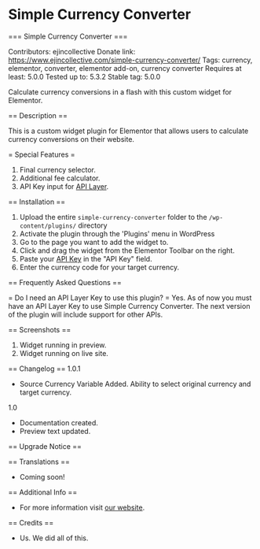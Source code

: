 # Simple Currency Converter
=== Simple Currency Converter ===

Contributors: ejincollective
Donate link: https://www.ejincollective.com/simple-currency-converter/
Tags: currency, elementor, converter, elementor add-on, currency converter
Requires at least: 5.0.0
Tested up to: 5.3.2
Stable tag: 5.0.0

Calculate currency conversions in a flash with this custom widget for Elementor.

== Description ==

This is a custom widget plugin for Elementor that allows users to calculate currency conversions on their website.

= Special Features =

1. Final currency selector.
2. Additional fee calculator.
3. API Key input for [API Layer](https://apilayer.com/).

== Installation ==

1. Upload the entire `simple-currency-converter` folder to the `/wp-content/plugins/` directory
2. Activate the plugin through the 'Plugins' menu in WordPress
3. Go to the page you want to add the widget to.
4. Click and drag the widget from the Elementor Toolbar on the right.
5. Paste your [API Key](https://apilayer.com/) in the "API Key" field.  
6. Enter the currency code for your target currency.  

== Frequently Asked Questions ==

= Do I need an API Layer Key to use this plugin? =
Yes. As of now you must have an API Layer Key to use Simple Currency Converter.  The next version of the plugin will include support for other APIs.

== Screenshots ==
1. Widget running in preview.
2. Widget running on live site.

== Changelog ==
1.0.1
* Source Currency Variable Added.  Ability to select original currency and target currency.

1.0
* Documentation created.
* Preview text updated.

== Upgrade Notice ==

== Translations ==
* Coming soon!

== Additional Info ==
* For more information visit [our website](https://www.ejincollective.com/simple-currency-converter/).

== Credits ==
* Us. We did all of this.
